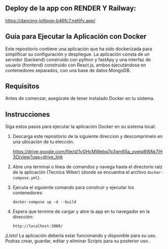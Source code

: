 ## Deploy de la app con RENDER Y Railway:

https://dancing-lollipop-b46fc7.netlify.app/

## Guía para Ejecutar la Aplicación con Docker
Este repositorio contiene una aplicación que ha sido dockerizada para simplificar su configuración y despliegue. La aplicación consta de un servidor (backend) construido con python y fastApy y una interfaz de usuario (frontend) construido con React.js, ambos ejecutándose en contenedores separados, con una base de datos MongoDB.

## Requisitos
Antes de comenzar, asegúrate de tener instalado Docker en tu sistema.

## Instrucciones
Siga estos pasos para ejecutar la aplicación Docker en su sistema local:

1. Descarga este repositorio de la siguiente direccion y descomprímelo en una ubicación de tu elección.

   https://drive.google.com/file/d/1vGHcMWebq7p3gm65a_ovejq8WAk7iH3O/view?usp=drive_link
   
3. Abre una terminal o línea de comandos y navega hasta el directorio raíz de la aplicación (Tecnica Wiber)
 (donde se encuentra el archivo `docker-compose.yml`).
4. Ejecuta el siguiente comando para construir y ejecutar los contenedores:

       docker-compose up -d --build

5. Espera que termine de cargar y abre la app en tu navegador en la dirección:

       http://localhost:3000/

¡Listo! La aplicación debería estar funcionando y disponible para su uso.
Podras crear, guardar, editar y  eliminar Scripts para su posterior uso .
